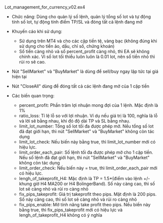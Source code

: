 Lot_management_for_currency_v02.ex4
- Chức năng: Dùng cho quản lý số lệnh, quản lý tổng số lot và tự động tính số lot, tự động tính điểm TP/SL và đóng tất cả lệnh đang mở
- Khuyến cáo khi sử dụng: 
   - Sử dụng trên MT4 và cho các cặp tiền tệ, vàng bạc (không đúng khi sử dụng cho tiền ảo, dầu, chỉ số, chứng khoán)
   - Số tiền càng nhỏ và số percent_profit càng nhỏ, thì EA sẽ không chính xác. Vì số lot tối thiểu luôn luôn là 0.01 lot, nên số tiền nhỏ thì rủi ro sẽ cao.
- Nút "SellMarket" và "BuyMarket" là dùng để sell/buy ngay lập tức tại giá hiện tại
- Nút "CloseAll" dùng để đóng tất cả các lệnh đang mở của 1 cặp tiền

- Các biến quan trọng:
   - percent_profit: Phần trăm lợi nhuận mong đợi của 1 lệnh. Mặc định là 1%
   - ratio_loss: Tỉ lệ lỗ so với lợi nhuận. Ví dụ nếu giá trị là 100, nghĩa là lỗ và lời sẽ bằng nhau, khi đó độ dài TP và SL bằng nhau.
   - limit_lot_number: Tổng số lot tối đa được phép mở. Nếu tổng số lot đã đạt giới hạn, thì nút "SellMarket" và "BuyMarket" không còn tác dụng
   - limit_lot_check: Nếu biến này bằng true, thì limit_lot_number mới có hiệu lực.
   - limit_order_each_pair: Số lệnh tối đa được phép mở cho 1 cặp tiền. Nếu số lệnh đã đạt giới hạn, thì nút "SellMarket" và "BuyMarket" không còn tác dụng
   - limit_order_check: Nếu biến này = true, thì limit_order_each_pair mới có hiệu lực.
   - lengh_of_takeprofit_H4: Mặc định là TP = 1.5*(điểm vào lệnh +/- khung giờ H4 MA200 or H4 BolingerBand). Số này càng cao, thì số lot sẽ càng nhỏ và rủi ro càng nhỏ
   - fix_pips_takeprofit: Giá trị takeprofit theo pips. Mặt định là 200 pips. Số này càng cao, thì số lot sẽ càng nhỏ và rủi ro càng nhỏ
   - fix_pips_enable: Mở tính năng take profit theo pips. Nếu biến này bằng true, thì fix_pips_takeprofit mới có hiệu lực và lengh_of_takeprofit_H4 không có ý nghĩa
